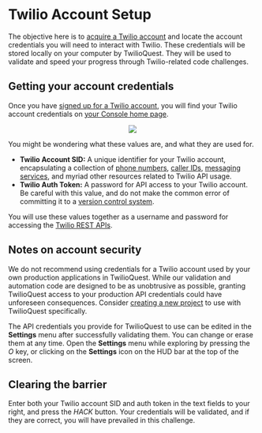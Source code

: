 # Twilio Account Setup

The objective here is to [acquire a Twilio account](https://www.twilio.com/try-twilio?utm_source=twilioquest-3) and locate the account credentials you will need to interact with Twilio. These credentials will be stored locally on your computer by TwilioQuest. They will be used to validate and speed your progress through Twilio-related code challenges.

## Getting your account credentials

Once you have [signed up for a Twilio account](https://www.twilio.com/try-twilio?utm_source=twilioquest-3), you will find your Twilio account credentials on [your Console home page](https://www.twilio.com/console).

<center>
<img src="images/basic_training/account-sid-auth-token.png" />
</center>

You might be wondering what these values are, and what they are used for.

- **Twilio Account SID:** A unique identifier for your Twilio account, encapsulating a collection of [phone numbers](https://www.twilio.com/console/phone-numbers/incoming), [caller IDs](https://www.twilio.com/console/phone-numbers/verified), [messaging services](https://www.twilio.com/console/sms/services), and myriad other resources related to Twilio API usage.
- **Twilio Auth Token:** A password for API access to your Twilio account. Be careful with this value, and do not make the common error of committing it to a [version control system](https://en.wikipedia.org/wiki/Version_control).

You will use these values together as a username and password for accessing the [Twilio REST APIs](https://www.twilio.com/docs).

## Notes on account security

We do not recommend using credentials for a Twilio account used by your own production applications in TwilioQuest. While our validation and automation code are designed to be as unobtrusive as possible, granting TwilioQuest access to your production API credentials could have unforeseen consequences. Consider [creating a new project](https://www.twilio.com/console/projects/create) to use with TwilioQuest specifically.

The API credentials you provide for TwilioQuest to use can be edited in the **Settings** menu after successfully validating them. You can change or erase them at any time. Open the **Settings** menu while exploring by pressing the *O* key, or clicking on the **Settings** icon on the HUD bar at the top of the screen.

## Clearing the barrier
Enter both your Twilio account SID and auth token in the text fields to your right, and press the *HACK* button. Your credentials will be validated, and if they are correct, you will have prevailed in this challenge.